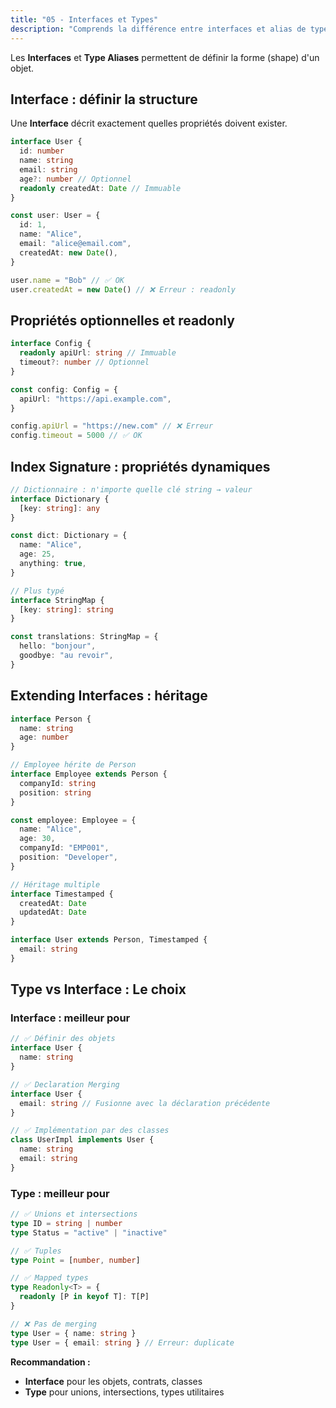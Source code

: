 ```yaml
---
title: "05 - Interfaces et Types"
description: "Comprends la différence entre interfaces et alias de types, et apprends à structurer proprement tes objets et fonctions."
---
```


Les **Interfaces** et **Type Aliases** permettent de définir la forme (shape) d'un objet.

## Interface : définir la structure

Une **Interface** décrit exactement quelles propriétés doivent exister.

```typescript
interface User {
  id: number
  name: string
  email: string
  age?: number // Optionnel
  readonly createdAt: Date // Immuable
}

const user: User = {
  id: 1,
  name: "Alice",
  email: "alice@email.com",
  createdAt: new Date(),
}

user.name = "Bob" // ✅ OK
user.createdAt = new Date() // ❌ Erreur : readonly
```

## Propriétés optionnelles et readonly

```typescript
interface Config {
  readonly apiUrl: string // Immuable
  timeout?: number // Optionnel
}

const config: Config = {
  apiUrl: "https://api.example.com",
}

config.apiUrl = "https://new.com" // ❌ Erreur
config.timeout = 5000 // ✅ OK
```

## Index Signature : propriétés dynamiques

```typescript
// Dictionnaire : n'importe quelle clé string → valeur
interface Dictionary {
  [key: string]: any
}

const dict: Dictionary = {
  name: "Alice",
  age: 25,
  anything: true,
}

// Plus typé
interface StringMap {
  [key: string]: string
}

const translations: StringMap = {
  hello: "bonjour",
  goodbye: "au revoir",
}
```

## Extending Interfaces : héritage

```typescript
interface Person {
  name: string
  age: number
}

// Employee hérite de Person
interface Employee extends Person {
  companyId: string
  position: string
}

const employee: Employee = {
  name: "Alice",
  age: 30,
  companyId: "EMP001",
  position: "Developer",
}

// Héritage multiple
interface Timestamped {
  createdAt: Date
  updatedAt: Date
}

interface User extends Person, Timestamped {
  email: string
}
```

## Type vs Interface : Le choix

### Interface : meilleur pour

```typescript
// ✅ Définir des objets
interface User {
  name: string
}

// ✅ Declaration Merging
interface User {
  email: string // Fusionne avec la déclaration précédente
}

// ✅ Implémentation par des classes
class UserImpl implements User {
  name: string
  email: string
}
```

### Type : meilleur pour

```typescript
// ✅ Unions et intersections
type ID = string | number
type Status = "active" | "inactive"

// ✅ Tuples
type Point = [number, number]

// ✅ Mapped types
type Readonly<T> = {
  readonly [P in keyof T]: T[P]
}

// ❌ Pas de merging
type User = { name: string }
type User = { email: string } // Erreur: duplicate
```

**Recommandation :**

- **Interface** pour les objets, contrats, classes
- **Type** pour unions, intersections, types utilitaires
